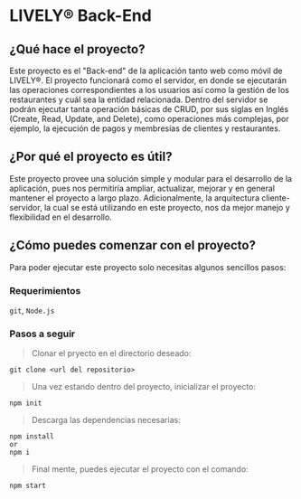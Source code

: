 # LIVELY® Back-End

## ¿Qué hace el proyecto?
Este proyecto es el "Back-end" de la aplicación tanto web como móvil de LIVELY®. 
El proyecto funcionará como el servidor, en donde se ejecutarán las operaciones correspondientes a los usuarios así como la gestión de los restaurantes y cuál sea la entidad relacionada. Dentro del servidor se podrán ejecutar tanta operación básicas de CRUD, por sus siglas en Inglés (Create, Read, Update, and Delete), como operaciones más complejas, por ejemplo, la ejecución de pagos y membresías de clientes y restaurantes.

## ¿Por qué el proyecto es útil?
Este proyecto provee una solución simple y modular para el desarrollo de la aplicación, pues nos permitiría ampliar, actualizar, mejorar y en general mantener el proyecto a largo plazo. Adicionalmente, la arquitectura cliente-servidor, la cual se está utilizando en este proyecto, nos da mejor manejo y flexibilidad en el desarrollo.

## ¿Cómo puedes comenzar con el proyecto?
Para poder ejecutar este proyecto solo necesitas algunos sencillos pasos:
### Requerimientos
`git`, `Node.js`

### Pasos a seguir
> Clonar el pryecto en el directorio deseado:
```
git clone <url del repositorio>
```

> Una vez estando dentro del proyecto, inicializar el proyecto:
```
npm init
```

> Descarga las dependencias necesarias:
```
npm install
or
npm i
```

> Final mente, puedes ejecutar el proyecto con el comando:
```
npm start
```
